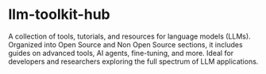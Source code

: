 # llm-toolkit-hub
A collection of tools, tutorials, and resources for language models (LLMs). Organized into Open Source and Non Open Source sections, it includes guides on advanced tools, AI agents, fine-tuning, and more. Ideal for developers and researchers exploring the full spectrum of LLM applications.
